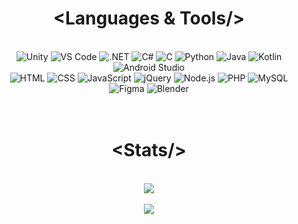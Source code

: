 <h1 align="center"> &lt;Languages & Tools/&gt; </h1>
<br/>
<div align="center">
    <img src="http://skillicons.dev/icons?i=unity" title="Unity"/>
    <img class="hover-img" src="http://skillicons.dev/icons?i=vscode" title="VS Code"/>
    <img src="http://skillicons.dev/icons?i=dotnet" title=".NET" />
    <img src="http://skillicons.dev/icons?i=cs" title="C#"/>
    <img src="http://skillicons.dev/icons?i=c" title="C"/>
    <img src="http://skillicons.dev/icons?i=python" title="Python"/>
    <img src="http://skillicons.dev/icons?i=java" title="Java"/>
    <img src="http://skillicons.dev/icons?i=kotlin" title="Kotlin"/>
    <img src="http://skillicons.dev/icons?i=androidstudio" title="Android Studio"/>
    <br>
    <img src="http://skillicons.dev/icons?i=html" title="HTML"/>
    <img src="http://skillicons.dev/icons?i=css" title="CSS"/>
    <img src="http://skillicons.dev/icons?i=javascript" title="JavaScript"/>
    <img src="http://skillicons.dev/icons?i=jquery" title="jQuery"/>
    <img src="http://skillicons.dev/icons?i=nodejs" title="Node.js"/>
    <img src="http://skillicons.dev/icons?i=php" title="PHP"/>
    <img src="http://skillicons.dev/icons?i=mysql" title="MySQL"/>
    <img src="http://skillicons.dev/icons?i=figma" title="Figma"/>
    <img src="http://skillicons.dev/icons?i=blender" title="Blender"/>
</div><br><br>


<h1 align="center"> &lt;Stats/&gt; </h1>
<br/>
<div align="center">
    <img src="https://github-readme-stats.vercel.app/api?username=dinoefendic26&theme=react&show_icons=true&hide_border=false&count_private=true">
    <!--<img src="https://github-readme-stats.vercel.app/api/top-langs/?username=dinoefendic26&theme=react&show_icons=true&hide_border=false&layout=compact" width="200">-->
    <br><br>
    <img src="https://github-readme-streak-stats.herokuapp.com/?user=dinoefendic26&theme=react&hide_border=false">
</div>
